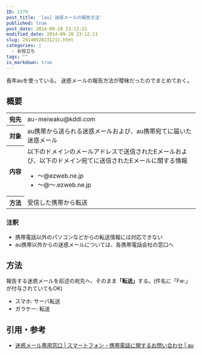 ```yaml
---
ID: 1379
post_title: '[au] 迷惑メールの報告方法'
published: true
post_date: 2014-09-28 23:12:11
modified_date: 2014-09-28 23:12:11
slug: 20140928231211.html
categories: |
  - お役立ち
tags: ""
is_markdown: true
---
```

長年auを使っている。
迷惑メールの報告方法が曖昧だったのでまとめておく。

<!--more-->

## 概要

<table>
<tbody>
  <tr>
    <th style="white-space: nowrap;">宛先</th>
    <td>au-meiwaku@kddi.com</td>
  </tr>
  <tr>
    <th>対象</th>
    <td>au携帯から送られる迷惑メールおよび、au携帯宛てに届いた迷惑メール</td>
  </tr>
  <tr>
    <th>内容</th>
    <td>以下のドメインのメールアドレスで送信されたEメールおよび、以下のドメイン宛てに送信されたEメールに関する情報<br />
<ul><li>～@ezweb.ne.jp</li><li>～@～.ezweb.ne.jp</li></ul></td></tr><tr><th>方法</th><td>受信した携帯から転送
    </td>
  </tr>
</tbody>
</table>

### 注釈

* 携帯電話以外のパソコンなどからの転送情報には対応できない
* au携帯以外からの迷惑メールについては、各携帯電話会社の窓口へ

## 方法

報告する迷惑メールを前述の宛先へ、そのまま<strong>「転送」</strong>する。<span class="text-muted">(件名に「Fw:」が付与されていてもOK)</span>

* スマホ: サーバ転送
* ガラケー: 転送

## 引用・参考

* <a href="http://www.au.kddi.com/support/inquiry/mobile/mail/">迷惑メール専用窓口 | スマートフォン・携帯電話に関するお問い合わせ | au</a>
